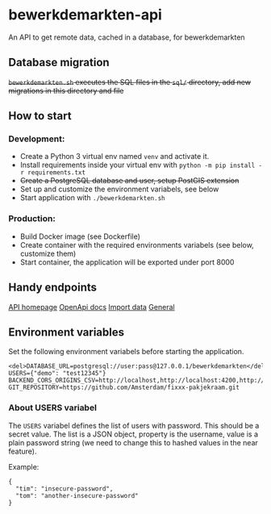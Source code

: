 # bewerkdemarkten-api
An API to get remote data, cached in a database, for bewerkdemarkten

## Database migration
<del>`bewerkdemarkten.sh` executes the SQL files in the `sql/` directory, add new migrations in this directory and file</del>

## How to start

### Development:

- Create a Python 3 virtual env named `venv` and activate it.
- Install requirements inside your virtual env with `python -m pip install -r requirements.txt`
- <del>Create a PostgreSQL database and user, setup PostGIS extension</del>
- Set up and customize the environment variabels, see below
- Start application with `./bewerkdemarkten.sh`

### Production:

- Build Docker image (see Dockerfile)
- Create container with the required environments variabels (see below, customize them)
- Start container, the application will be exported under port 8000


## Handy endpoints
[API homepage](http://localhost:8000/)
[OpenApi docs](http://localhost:8000/docs)
[Import data](http://localhost:8000/api/jobs)
[General](http://192.168.4.20:8000/status/health)

## Environment variables
Set the following environment variabels before starting the application.

    <del>DATABASE_URL=postgresql://user:pass@127.0.0.1/bewerkdemarkten</del>
    USERS={"demo": "test12345"}
    BACKEND_CORS_ORIGINS_CSV=http://localhost,http://localhost:4200,http://localhost:3000
    GIT_REPOSITORY=https://github.com/Amsterdam/fixxx-pakjekraam.git

### About USERS variabel

The `USERS` variabel defines the list of users with password. This should be a secret value. The list is a JSON object, property is the username, value is a plain password string (we need to change this to hashed values in the near feature).

Example:

    {
      "tim": "insecure-password",
      "tom": "another-insecure-password"
    }
